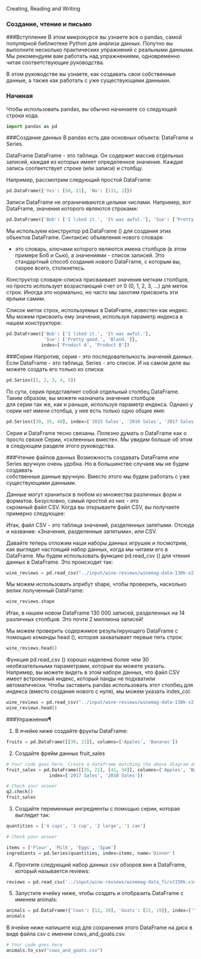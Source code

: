 Creating, Reading and Writing
### Создание, чтение и письмо

###Вступление
В этом микрокурсе вы узнаете все о pandas, самой популярной библиотеке Python для анализа данных.
Попутно вы выполните несколько практических упражнений с реальными данными. Мы рекомендуем вам работать над 
упражнениями, одновременно читая соответствующие руководства.

В этом руководстве вы узнаете, как создавать свои собственные данные, а также как работать с уже существующими данными.

### Начиная
Чтобы использовать pandas, вы обычно начинаете со следующей строки кода.
```python
import pandas as pd
```

###Создание данных
В pandas есть два основных объекта: DataFrame и Series.

DataFrame
DataFrame - это таблица. Он содержит массив отдельных записей, каждая из которых имеет определенное значение. 
Каждая запись соответствует строке (или записи) и столбцу.

Например, рассмотрим следующий простой DataFrame:
```python
pd.DataFrame({'Yes': [50, 21], 'No': [131, 2]})
```

Записи DataFrame не ограничиваются целыми числами. Например, вот DataFrame, значения которого являются строками:
```python
pd.DataFrame({'Bob': ['I liked it.', 'It was awful.'], 'Sue': ['Pretty good.', 'Bland.']})
```

Мы используем конструктор pd.DataFrame () для создания этих объектов DataFrame. Синтаксис объявления нового словаря 
- это словарь, ключами которого являются имена столбцов (в этом примере Боб и Сью), а значениями - список записей. 
  Это стандартный способ создания нового DataFrame, с которым вы, скорее всего, столкнетесь.

Конструктор словаря-списка присваивает значения меткам столбцов, но просто использует возрастающий счет от 0 (0, 1, 
2, 3, ...) для меток строк. Иногда это нормально, но часто мы захотим присвоить эти ярлыки самим.

Список меток строк, используемых в DataFrame, известен как индекс. Мы можем присвоить ему значения, используя 
параметр индекса в нашем конструкторе:
```python
pd.DataFrame({'Bob': ['I liked it.', 'It was awful.'], 
              'Sue': ['Pretty good.', 'Bland.']},
             index=['Product A', 'Product B'])
```
###Серии
Напротив, серия - это последовательность значений данных. Если DataFrame - это таблица, Series - это список. И на 
самом деле вы можете создать его только из списка:
```python
pd.Series([1, 2, 3, 4, 5])
```
По сути, серия представляет собой отдельный столбец DataFrame. Таким образом, вы можете назначать значения столбцов  
для серии так же, как и раньше, используя параметр индекса. Однако у серии нет имени столбца, у нее есть только одно 
общее имя:
```python
pd.Series([30, 35, 40], index=['2015 Sales', '2016 Sales', '2017 Sales'], name='Product A')
```
Серия и DataFrame тесно связаны. Полезно думать о DataFrame как о просто связке Серии, «склеенных вместе». Мы 
увидим больше об этом в следующем разделе этого руководства.

###Чтение файлов данных
Возможность создавать DataFrame или Series вручную очень удобна. Но в большинстве случаев мы не будем создавать  
собственные данные вручную. Вместо этого мы будем работать с уже существующими данными.

Данные могут храниться в любом из множества различных форм и форматов. Безусловно, самый простой из них - это  
скромный файл CSV. Когда вы открываете файл CSV, вы получаете примерно следующее:

Итак, файл CSV - это таблица значений, разделенных запятыми. Отсюда и название: «Значения, разделенные запятыми», или CSV.

Давайте теперь отложим наши наборы данных игрушек и посмотрим, как выглядит настоящий набор данных, когда мы читаем 
его в DataFrame. Мы будем использовать функцию  pd.read_csv () для чтения данных в DataFrame. Это происходит так:
```python
wine_reviews = pd.read_csv("../input/wine-reviews/winemag-data-130k-v2.csv")
```
Мы можем использовать атрибут shape, чтобы проверить, насколько велик полученный DataFrame:
```python
wine_reviews.shape
```
Итак, в нашем новом DataFrame 130 000 записей, разделенных на 14 различных столбцов. Это почти 2 миллиона записей!

Мы можем проверить содержимое результирующего DataFrame с помощью команды head (), которая захватывает первые пять 
строк:
```python
wine_reviews.head()
```
Функция pd.read_csv () хорошо наделена более чем 30 необязательными параметрами, которые вы можете указать. Например,
вы можете видеть в этом наборе данных, что файл CSV имеет встроенный индекс, который панды не подхватили 
автоматически. Чтобы заставить pandas использовать этот столбец для индекса (вместо создания нового с нуля), мы 
можем указать index_col. 
```python
wine_reviews = pd.read_csv("../input/wine-reviews/winemag-data-130k-v2.csv", index_col=0)
wine_reviews.head()
```

###Упражнения¶
1. В ячейке ниже создайте фрукты DataFrame:

```python
fruits = pd.DataFrame([[30, 21]], columns=['Apples', 'Bananas'])
```
2. Создайте фрейм данных fruit_sales
```python
# Your code goes here. Create a dataframe matching the above diagram and assign it to the variable fruit_sales.
fruit_sales = pd.DataFrame([[35, 21], [41, 34]], columns=['Apples', 'Bananas'],
                index=['2017 Sales', '2018 Sales'])

# Check your answer
q2.check()
fruit_sales
```
3. Создайте переменные ингредиенты с помощью серии, которая выглядит так:
```python
quantities = ['4 cups', '1 cup', '2 large', '1 can']

# Check your answer

items = ['Flour', 'Milk', 'Eggs', 'Spam']
ingredients = pd.Series(quantities, index=items, name='Dinner')
```
4. Прочтите следующий набор данных csv обзоров вин в DataFrame, который называется reviews:
```python
reviews = pd.read_csv('../input/wine-reviews/winemag-data_first150k.csv', index_col=0)
```
5. Запустите ячейку ниже, чтобы создать и отобразить DataFrame с именем animals:
```python
animals = pd.DataFrame({'Cows': [12, 20], 'Goats': [22, 19]}, index=['Year 1', 'Year 2'])
animals
```
В ячейке ниже напишите код для сохранения этого DataFrame на диск в виде файла csv с именем cows_and_goats.csv.
```python
# Your code goes here
animals.to_csv("cows_and_goats.csv")
```

